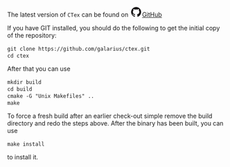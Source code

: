 The latest version of `CTex` can be found on ![github](static/images/octocat-icon.png)[GitHub](https://github.com/galarius/ctex.git)

If you have GIT installed, you should do the following to get the initial copy of the repository:

    git clone https://github.com/galarius/ctex.git
    cd ctex

After that you can use

    mkdir build  
    cd build
    cmake -G "Unix Makefiles" ..
    make 

To force a fresh build after an earlier check-out simple remove the build directory and redo the steps above.
After the binary has been built, you can use

    make install

to install it.